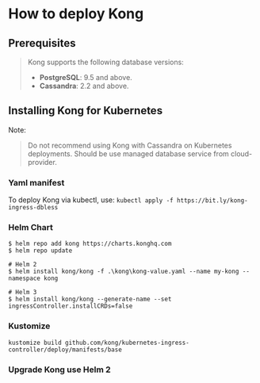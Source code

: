 # How to deploy Kong
 
 ## Prerequisites
 > Kong supports the following database versions:
 > - **PostgreSQL**: 9.5 and above.
 > - **Cassandra**: 2.2 and above.

 ## Installing Kong for Kubernetes
Note: 
> Do not recommend using Kong with Cassandra on Kubernetes deployments. Should be use managed database service from cloud-provider.

 ### Yaml manifest
  To deploy Kong via kubectl, use:
  `kubectl apply -f https://bit.ly/kong-ingress-dbless`

 ### Helm Chart
    $ helm repo add kong https://charts.konghq.com
    $ helm repo update

    # Helm 2
    $ helm install kong/kong -f .\kong\kong-value.yaml --name my-kong --namespace kong

    # Helm 3
    $ helm install kong/kong --generate-name --set ingressController.installCRDs=false
### Kustomize
    kustomize build github.com/kong/kubernetes-ingress-controller/deploy/manifests/base

### Upgrade Kong use Helm 2
